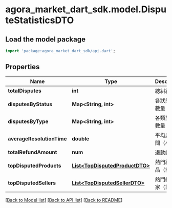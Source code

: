 # agora_market_dart_sdk.model.DisputeStatisticsDTO

## Load the model package
```dart
import 'package:agora_market_dart_sdk/api.dart';
```

## Properties
Name | Type | Description | Notes
------------ | ------------- | ------------- | -------------
**totalDisputes** | **int** | 總糾紛數 | [optional] 
**disputesByStatus** | **Map&lt;String, int&gt;** | 各狀態糾紛數量 | [optional] 
**disputesByType** | **Map&lt;String, int&gt;** | 各類型糾紛數量 | [optional] 
**averageResolutionTime** | **double** | 平均處理時間（小時） | [optional] 
**totalRefundAmount** | **num** | 退款總金額 | [optional] 
**topDisputedProducts** | [**List&lt;TopDisputedProductDTO&gt;**](TopDisputedProductDTO.md) | 熱門糾紛商品（前5個） | [optional] 
**topDisputedSellers** | [**List&lt;TopDisputedSellerDTO&gt;**](TopDisputedSellerDTO.md) | 熱門糾紛賣家（前5個） | [optional] 

[[Back to Model list]](../README.md#documentation-for-models) [[Back to API list]](../README.md#documentation-for-api-endpoints) [[Back to README]](../README.md)


